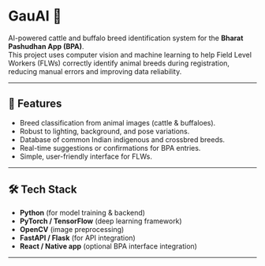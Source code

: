 # GauAI 🐄

AI-powered cattle and buffalo breed identification system for the **Bharat Pashudhan App (BPA)**.  
This project uses computer vision and machine learning to help Field Level Workers (FLWs) correctly identify animal breeds during registration, reducing manual errors and improving data reliability.

---

## 🚀 Features
- Breed classification from animal images (cattle & buffaloes).
- Robust to lighting, background, and pose variations.
- Database of common Indian indigenous and crossbred breeds.
- Real-time suggestions or confirmations for BPA entries.
- Simple, user-friendly interface for FLWs.

---

## 🛠 Tech Stack
- **Python** (for model training & backend)
- **PyTorch / TensorFlow** (deep learning framework)
- **OpenCV** (image preprocessing)
- **FastAPI / Flask** (for API integration)
- **React / Native app** (optional BPA interface integration)

---

